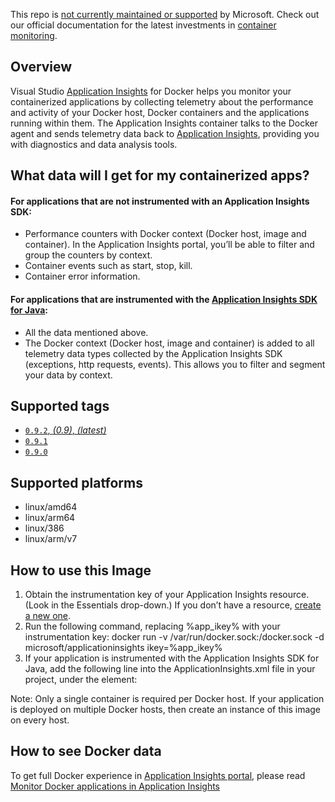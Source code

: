 This repo is [not currently maintained or supported](https://docs.microsoft.com/en-us/azure/azure-monitor/app/docker) by Microsoft. Check out our official documentation for the latest investments in [container monitoring](https://docs.microsoft.com/en-us/azure/azure-monitor/insights/container-insights-overview).

## Overview

Visual Studio [Application Insights][appinsights-overview] for Docker helps you monitor your containerized applications by collecting telemetry about the performance and activity of your Docker host, Docker containers and the applications running within them.
The Application Insights container talks to the Docker agent and sends telemetry data back to [Application Insights][appinsights-home], providing you with diagnostics and data analysis tools.

## What data will I get for my containerized apps?

#### For applications that are not instrumented with an Application Insights SDK:
* Performance counters with Docker context (Docker host, image and container). In the Application Insights portal, you’ll be able to filter and group the counters by context.
* Container events such as start, stop, kill.
* Container error information.

#### For applications that are instrumented with the [Application Insights SDK for Java][appinsights-java-sdk]:
* All the data mentioned above.
* The Docker context (Docker host, image and container) is added to all telemetry data types collected by the Application Insights SDK (exceptions, http requests, events). This allows you to filter and segment your data by context.

## Supported tags
* [`0.9.2`, _(0.9)_, _(latest)_](https://github.com/kbeaugrand/ApplicationInsights-Docker/tree/0.9.2/Dockerfile)
* [`0.9.1`](https://github.com/kbeaugrand/ApplicationInsights-Docker/tree/0.9.1/Dockerfile)
* [`0.9.0`](https://github.com/kbeaugrand/ApplicationInsights-Docker/tree/0.9.0/Dockerfile)

## Supported platforms
* linux/amd64
* linux/arm64
* linux/386
* linux/arm/v7

## How to use this Image

1.	Obtain the instrumentation key of your Application Insights resource. (Look in the Essentials drop-down.) If you don’t have a resource, [create a new one][appinsights-create-resource].
2.	Run the following command, replacing %app_ikey% with your instrumentation key:
docker run -v /var/run/docker.sock:/docker.sock -d microsoft/applicationinsights ikey=%app_ikey%
3.	If your application is instrumented with the Application Insights SDK for Java, add the following line into the ApplicationInsights.xml file in your project, under the <TelemetryInitializers> element:
<Add type="com.microsoft.applicationinsights.extensibility.initializer.docker.DockerContextInitializer"/>

Note: Only a single container is required per Docker host. If your application is deployed on multiple Docker hosts, then create an instance of this image on every host.

## How to see Docker data
To get full Docker experience in [Application Insights portal][azure-portal], please read [Monitor Docker applications in Application Insights][appinsights-docker-article]

[appinsights-home]: https://azure.microsoft.com/en-us/services/application-insights/
[appinsights-overview]: https://azure.microsoft.com/en-us/documentation/articles/app-insights-overview/
[appinsights-java-sdk]: https://azure.microsoft.com/en-us/documentation/articles/app-insights-java-get-started/
[appinsights-create-resource]: https://azure.microsoft.com/documentation/articles/app-insights-create-new-resource/
[azure-portal]: https://portal.azure.com/
[appinsights-docker-article]: https://azure.microsoft.com/en-us/documentation/articles/app-insights-docker/
